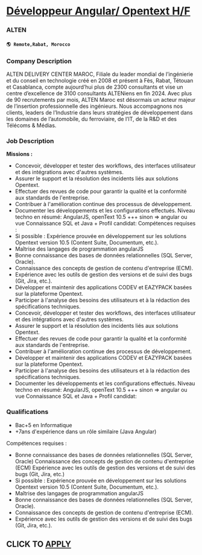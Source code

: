 # [Développeur Angular/ Opentext H/F](https://www.remotewlb.com/apply/developpeur-angular-opentext-h-f)  
### ALTEN  
#### `🌎 Remote,Rabat, Morocco`  

### **Company Description**

ALTEN DELIVERY CENTER MAROC, Filiale du leader mondial de l’ingénierie et du conseil en technologie créé en 2008 et présent à Fès, Rabat, Tétouan et Casablanca, compte aujourd’hui plus de 2300 consultants et vise un centre d’excellence de 3100 consultants ALTENiens en fin 2024. Avec plus de 90 recrutements par mois, ALTEN Maroc est désormais un acteur majeur de l’insertion professionnelle des ingénieurs. Nous accompagnons nos clients, leaders de l’Industrie dans leurs stratégies de développement dans les domaines de l’automobile, du ferroviaire, de l’IT, de la R&D et des Télécoms & Médias.

###  **Job Description**

 **Missions :**

  * Concevoir, développer et tester des workflows, des interfaces utilisateur et des intégrations avec d'autres systèmes.
  * Assurer le support et la résolution des incidents liés aux solutions Opentext.
  * Effectuer des revues de code pour garantir la qualité et la conformité aux standards de l'entreprise.
  * Contribuer à l'amélioration continue des processus de développement.
  * Documenter les développements et les configurations effectués. Niveau techno en résumé: AngularJS, openText 10.5 +++ sinon => angular ou vue Connaissance SQL et Java + Profil candidat: Compétences requises :
  * Si possible : Expérience prouvée en développement sur les solutions Opentext version 10.5 (Content Suite, Documentum, etc.).
  * Maîtrise des langages de programmation angularJS
  * Bonne connaissance des bases de données relationnelles (SQL Server, Oracle).
  * Connaissance des concepts de gestion de contenu d'entreprise (ECM).
  * Expérience avec les outils de gestion des versions et de suivi des bugs (Git, Jira, etc.).
  * Développer et maintenir des applications CODEV et EAZYPACK basées sur la plateforme Opentext.
  * Participer à l'analyse des besoins des utilisateurs et à la rédaction des spécifications techniques.
  * Concevoir, développer et tester des workflows, des interfaces utilisateur et des intégrations avec d'autres systèmes.
  * Assurer le support et la résolution des incidents liés aux solutions Opentext.
  * Effectuer des revues de code pour garantir la qualité et la conformité aux standards de l'entreprise.
  * Contribuer à l'amélioration continue des processus de développement.
  * Développer et maintenir des applications CODEV et EAZYPACK basées sur la plateforme Opentext.
  * Participer à l'analyse des besoins des utilisateurs et à la rédaction des spécifications techniques.
  * Documenter les développements et les configurations effectués. Niveau techno en résumé: AngularJS, openText 10.5 +++ sinon => angular ou vue Connaissance SQL et Java + Profil candidat:

###  **Qualifications**

  * Bac+5 en Informatique
  * +7ans d'expérience dans un rôle similaire (Java Angular)

Compétences requises :

  * Bonne connaissance des bases de données relationnelles (SQL Server, Oracle) Connaissance des concepts de gestion de contenu d'entreprise (ECM) Expérience avec les outils de gestion des versions et de suivi des bugs (Git, Jira, etc.)
  * Si possible : Expérience prouvée en développement sur les solutions Opentext version 10.5 (Content Suite, Documentum, etc.).
  * Maîtrise des langages de programmation angularJS
  * Bonne connaissance des bases de données relationnelles (SQL Server, Oracle).
  * Connaissance des concepts de gestion de contenu d'entreprise (ECM).
  * Expérience avec les outils de gestion des versions et de suivi des bugs (Git, Jira, etc.).

  
## CLICK TO [APPLY](https://www.remotewlb.com/apply/developpeur-angular-opentext-h-f)

